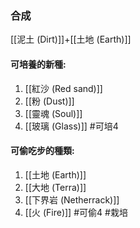 ### 合成
[[泥土 (Dirt)]]+[[土地 (Earth)]]

#### 可培養的新種:
1. [[紅沙 (Red sand)]]
2. [[粉 (Dust)]]
3. [[靈魂 (Soul)]]
4. [[玻璃 (Glass)]]
#可培4 

#### 可偷吃步的種類:
1. [[土地 (Earth)]]
2. [[大地 (Terra)]]
3. [[下界岩 (Netherrack)]]
4. [[火 (Fire)]]
#可偷4 
#栽培 